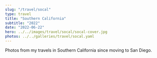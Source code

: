 ```yaml
---
slug: "/travel/socal"
type: travel
title: "Southern California"
subtitle: "2022"
date: "2022-06-22"
hero: ../../images/travel/socal/socal-cover.jpg
photos: ../../galleries/travel/socal.yaml
---
```


Photos from my travels in Southern California since moving to San Diego.